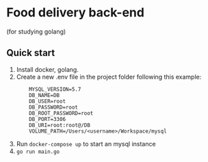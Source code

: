 # Food delivery back-end
(for studying golang)

## Quick start

1. Install docker, golang.
2. Create a new .env file in the project folder following this example:
    ```
        MYSQL_VERSION=5.7
        DB_NAME=DB
        DB_USER=root
        DB_PASSWORD=root
        DB_ROOT_PASSWORD=root
        DB_PORT=3306
        DB_URI=root:root@/DB
        VOLUME_PATH=/Users/<username>/Workspace/mysql
    ```
3. Run ```docker-compose up``` to start an mysql instance
4. ```go run main.go```